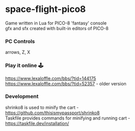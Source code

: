 # space-flight-pico8  
Game written in Lua for PICO-8 'fantasy' console  
gfx and sfx created with built-in editors of PICO-8  
  
### PC Controls  
arrows, Z, X  
  
### Play it online 🕹️  
https://www.lexaloffle.com/bbs/?tid=144175  
https://www.lexaloffle.com/bbs/?tid=52357 - older version  
  
### Development  
shrinko8 is used to minify the cart - https://github.com/thisismypassport/shrinko8  
Taskfile provides commands for minifying and running cart - https://taskfile.dev/installation/  
  